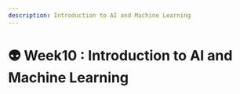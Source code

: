 ```yaml
---
description: Introduction to AI and Machine Learning
---
```


# 👽 Week10 : Introduction to AI and Machine Learning

